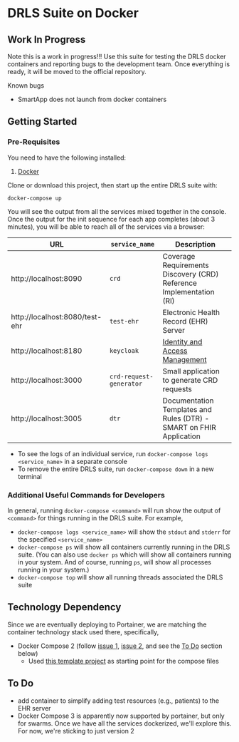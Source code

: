 DRLS Suite on Docker
====================

Work In Progress
----------------

Note this is a work in progress!!!  Use this suite for testing the DRLS docker containers and reporting bugs to the development team.  Once everything is ready, it will be moved to the official repository.

Known bugs

* SmartApp does not launch from docker containers

Getting Started
---------------

### Pre-Requisites

You need to have the following installed:

1. [Docker](http://docker.io)


Clone or download this project, then start up the entire DRLS suite with:

`docker-compose up`

You will see the output from all the services mixed together in the console. Once the output for the init sequence for each app completes (about 3 minutes), you will be able to reach all of the services via a browser:

| URL                   | `service_name` | Description |
|-----------------------|----------|-------------|
| http://localhost:8090 | `crd`      | Coverage Requirements Discovery (CRD) Reference Implementation (RI) |
| http://localhost:8080/test-ehr | `test-ehr` | Electronic Health Record (EHR) Server |
| http://localhost:8180 | `keycloak` | [Identity and Access Management](https://www.keycloak.org/about.html) |
| http://localhost:3000 | `crd-request-generator` | Small application to generate CRD requests |
| http://localhost:3005 | `dtr` | Documentation Templates and Rules (DTR) - SMART on FHIR Application |



* To see the logs of an individual service, run `docker-compose logs <service_name>` in a separate console
* To remove the entire DRLS suite, run `docker-compose down` in a new terminal


### Additional Useful Commands for Developers

In general, running `docker-compose <command>` will run show the output of `<command>` for things running in the DRLS suite.  For example,

* `docker-compose logs <service_name>` will show the `stdout` and `stderr` for the specified `<service_name>`
* `docker-compose ps` will show all containers currently running in the DRLS suite. (You can also use `docker ps` which will show all containers running in your system.  And of course, running `ps`, will show all processes running in your system.)
* `docker-compose top` will show all running threads associated the DRLS suite

Technology Dependency
---------------------

Since we are eventually deploying to Portainer, we are matching the container technology stack used there, specifically,

* Docker Compose 2 (follow [issue 1](https://github.com/portainer/portainer/issues/2986), [issue 2](https://github.com/portainer/portainer/issues/2054), and see the [To Do](#to-do) section below)
  * Used [this template project](https://github.com/portainer/portainer-compose) as starting point for the compose files


To Do
-----

* add container to simplify adding test resources (e.g., patients) to the EHR server
* Docker Compose 3 is apparently now supported by portainer, but only for swarms.  Once we have all the services dockerized, we'll explore this.  For now, we're sticking to just version 2
